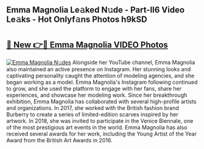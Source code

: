 ## Emma Magnolia Le𝚊ked N𝚞de - Part-II6 Video Le𝚊ks - Hot Onlyf𝚊ns Photos h9kSD

# <h2><a href="http://ab23782.deff.icu/?id=Emma+Magnolia">🔗 New 👉🔴 Emma Magnolia VIDEO Photos</a></h2>

[![Emma Magnolia N𝚞des](https://i.imgur.com/rIISA9y.gif)](http://ab23782.deff.icu/?id=Emma+Magnolia)
Alongside her YouTube channel, Emma Magnolia also maintained an active presence on Instagram. Her stunning looks and captivating personality caught the attention of modeling agencies, and she began working as a model. Emma Magnolia's Instagram following continued to grow, and she used the platform to engage with her fans, share her experiences, and showcase her modeling work. Since her breakthrough exhibition, Emma Magnolia has collaborated with several high-profile artists and organizations. In 2017, she worked with the British fashion brand Burberry to create a series of limited-edition scarves inspired by her artwork. In 2018, she was invited to participate in the Venice Biennale, one of the most prestigious art events in the world. Emma Magnolia has also received several awards for her work, including the Young Artist of the Year Award from the British Art Awards in 2016.
